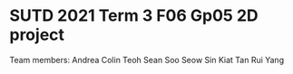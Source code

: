 # SUTD 2021 Term 3 F06 Gp05 2D project

Team members:
Andrea
Colin Teoh
Sean Soo
Seow Sin Kiat
Tan Rui Yang
